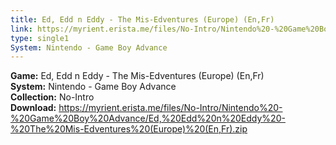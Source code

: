```yaml
---
title: Ed, Edd n Eddy - The Mis-Edventures (Europe) (En,Fr)
link: https://myrient.erista.me/files/No-Intro/Nintendo%20-%20Game%20Boy%20Advance/Ed,%20Edd%20n%20Eddy%20-%20The%20Mis-Edventures%20(Europe)%20(En,Fr).zip
type: single1
System: Nintendo - Game Boy Advance
---
```

<b>Game:</b> Ed, Edd n Eddy - The Mis-Edventures (Europe) (En,Fr)<br>
<b>System:</b> Nintendo - Game Boy Advance<br>
<b>Collection:</b> No-Intro<br>
<b>Download:</b> https://myrient.erista.me/files/No-Intro/Nintendo%20-%20Game%20Boy%20Advance/Ed,%20Edd%20n%20Eddy%20-%20The%20Mis-Edventures%20(Europe)%20(En,Fr).zip